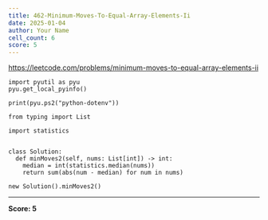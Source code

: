 ```yaml
---
title: 462-Minimum-Moves-To-Equal-Array-Elements-Ii
date: 2025-01-04
author: Your Name
cell_count: 6
score: 5
---
```


https://leetcode.com/problems/minimum-moves-to-equal-array-elements-ii


```
import pyutil as pyu
pyu.get_local_pyinfo()
```


```
print(pyu.ps2("python-dotenv"))
```


```
from typing import List
```


```
import statistics


class Solution:
  def minMoves2(self, nums: List[int]) -> int:
    median = int(statistics.median(nums))
    return sum(abs(num - median) for num in nums)
```


```
new Solution().minMoves2()
```


---
**Score: 5**